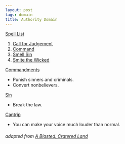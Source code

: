 ```yaml
---
layout: post
tags: domain
title: Authority Domain
---
```


<ins>Spell List</ins>
1. [Call for Judgement](/2020/11/12/call-for-judgement)
1. [Command](/2020/11/13/command)
1. [Smell Sin](/2020/11/12/smell-sin)
1. [Smite the Wicked](/2020/11/13/smite-the-wicked)

<ins>Commandments</ins>
- Punish sinners and criminals. 
- Convert nonbelievers.

<ins>Sin</ins>
- Break the law.

<ins>Cantrip</ins>
- You can make your voice much louder than normal.

###### adapted from [A Blasted, Cratered Land](https://crateredland.blogspot.com/2019/02/cleric-domains-vol-3.html)
